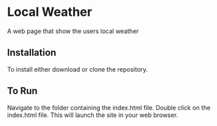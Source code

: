 # Local Weather
A web page that show the users local weather


## Installation
To install either download or clone the repository.

## To Run
Navigate to the folder containing the index.html file. Double click on the index.html file. This will launch the site in your web browser.